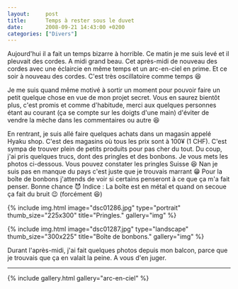 ```yaml
---
layout:     post
title:      Temps à rester sous le duvet
date:       2008-09-21 14:43:00 +0200
categories: ["Divers"]
---
```


Aujourd'hui il a fait un temps bizarre à horrible. Ce matin je me suis levé et il pleuvait des cordes. A midi grand
beau. Cet après-midi de nouveau des cordes avec une éclaircie en même temps et un arc-en-ciel en prime. Et ce soir
à nouveau des cordes. C'est très oscillatoire comme temps :laughing:

<!--more-->

Je me suis quand même motivé à sortir un moment pour pouvoir faire un petit quelque chose en vue de mon projet
secret. Vous en saurez bientôt plus, c'est promis et comme d'habitude, merci aux quelques personnes étant au
courant (ça se compte sur les doigts d'une main) d'éviter de vendre la mèche dans les commentaires ou autre
:laughing:

En rentrant, je suis allé faire quelques achats dans un magasin appelé Hyaku shop. C'est des magasins où tous les
prix sont à 100¥ (1 CHF). C'est sympa de trouver plein de petits produits pour pas cher du tout. Du coup, j'ai
pris quelques trucs, dont des pringles et des bonbons. Je vous mets les photos ci-dessous. Vous pouvez constater
les pringles Suisse :laughing: Nan je suis pas en manque du pays c'est juste que je trouvais marrant :grin: Pour la
boîte de bonbons j'attends de voir si certains penseront à ce que ça m'a fait penser. Bonne chance :smiling_imp:
Indice : La boîte est en métal et quand on secoue ça fait du bruit :wink: (forcément :laughing:)

<!-- /assets/images/posts/2008-09-21-temps-a-rester-sous-le-duvet/dsc01286.jpg -->
{% include img.html
    image="dsc01286.jpg"
    type="portrait"
    thumb_size="225x300"
    title="Pringles."
    gallery="img"
%}

<!-- /assets/images/posts/2008-09-21-temps-a-rester-sous-le-duvet/dsc01287.jpg -->
{% include img.html
    image="dsc01287.jpg"
    type="landscape"
    thumb_size="300x225"
    title="Boîte de bonbons."
    gallery="img"
%}

Durant l'après-midi, j'ai fait quelques photos depuis mon balcon, parce que je trouvais que ça en valait la peine.
A vous d'en juger.

-----

{% include gallery.html gallery="arc-en-ciel" %}

